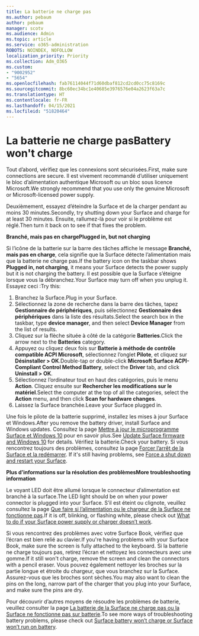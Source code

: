 ```yaml
---
title: La batterie ne charge pas
ms.author: pebaum
author: pebaum
manager: scotv
ms.audience: Admin
ms.topic: article
ms.service: o365-administration
ROBOTS: NOINDEX, NOFOLLOW
localization_priority: Priority
ms.collection: Adm_O365
ms.custom:
- "9002952"
- "5654"
ms.openlocfilehash: fab76114044f71d60dbaf812cd2cd0cc75c8169c
ms.sourcegitcommit: 8bc60ec34bc1e40685e3976576e04a2623f63a7c
ms.translationtype: HT
ms.contentlocale: fr-FR
ms.lasthandoff: 04/15/2021
ms.locfileid: "51820464"
---
```

# <a name="battery-wont-charge"></a><span data-ttu-id="5deb1-102">La batterie ne charge pas</span><span class="sxs-lookup"><span data-stu-id="5deb1-102">Battery won't charge</span></span>

<span data-ttu-id="5deb1-103">Tout d’abord, vérifiez que les connexions sont sécurisées.</span><span class="sxs-lookup"><span data-stu-id="5deb1-103">First, make sure connections are secure.</span></span> <span data-ttu-id="5deb1-104">Il est vivement recommandé d’utiliser uniquement le bloc d’alimentation authentique Microsoft ou un bloc sous licence Microsoft.</span><span class="sxs-lookup"><span data-stu-id="5deb1-104">We strongly recommend that you use only the genuine Microsoft or Microsoft-licensed power supply.</span></span>

<span data-ttu-id="5deb1-105">Deuxièmement, essayez d’éteindre la Surface et de la charger pendant au moins 30 minutes.</span><span class="sxs-lookup"><span data-stu-id="5deb1-105">Secondly, try shutting down your Surface and charge for at least 30 minutes.</span></span> <span data-ttu-id="5deb1-106">Ensuite, rallumez-là pour voir si le problème est réglé.</span><span class="sxs-lookup"><span data-stu-id="5deb1-106">Then turn it back on to see if that fixes the problem.</span></span>

<span data-ttu-id="5deb1-107">**Branché, mais pas en charge**</span><span class="sxs-lookup"><span data-stu-id="5deb1-107">**Plugged in, but not charging**</span></span>

<span data-ttu-id="5deb1-108">Si l’icône de la batterie sur la barre des tâches affiche le message **Branché, mais pas en charge**, cela signifie que la Surface détecte l’alimentation mais que la batterie ne charge pas.</span><span class="sxs-lookup"><span data-stu-id="5deb1-108">If the battery icon on the taskbar shows **Plugged in, not charging**, it means your Surface detects the power supply but it is not charging the battery.</span></span> <span data-ttu-id="5deb1-109">Il est possible que la Surface s’éteigne lorsque vous la débranchez.</span><span class="sxs-lookup"><span data-stu-id="5deb1-109">Your Surface may turn off when you unplug it.</span></span> <span data-ttu-id="5deb1-110">Essayez ceci :</span><span class="sxs-lookup"><span data-stu-id="5deb1-110">Try this:</span></span>

1. <span data-ttu-id="5deb1-111">Branchez la Surface.</span><span class="sxs-lookup"><span data-stu-id="5deb1-111">Plug in your Surface.</span></span>
2. <span data-ttu-id="5deb1-112">Sélectionnez la zone de recherche dans la barre des tâches, tapez **Gestionnaire de périphériques**, puis sélectionnez **Gestionnaire des périphériques** dans la liste des résultats.</span><span class="sxs-lookup"><span data-stu-id="5deb1-112">Select the search box in the taskbar, type **device manager**, and then select **Device Manager** from the list of results.</span></span>
3. <span data-ttu-id="5deb1-113">Cliquez sur la flèche située à côté de la catégorie **Batteries**.</span><span class="sxs-lookup"><span data-stu-id="5deb1-113">Click the arrow next to the **Batteries** category.</span></span>
4. <span data-ttu-id="5deb1-114">Appuyez ou cliquez deux fois sur **Batterie à méthode de contrôle compatible ACPI Microsoft**, sélectionnez l’onglet **Pilote**, et cliquez sur **Désinstaller > OK**.</span><span class="sxs-lookup"><span data-stu-id="5deb1-114">Double-tap or double-click **Microsoft Surface ACPI-Compliant Control Method Battery**, select the **Driver** tab, and click **Uninstall > OK**.</span></span>
5. <span data-ttu-id="5deb1-115">Sélectionnez l’ordinateur tout en haut des catégories, puis le menu **Action**. Cliquez ensuite sur **Rechercher les modifications sur le matériel**.</span><span class="sxs-lookup"><span data-stu-id="5deb1-115">Select the computer at the top of all the categories, select the **Action** menu, and then click **Scan for hardware changes**.</span></span>
6. <span data-ttu-id="5deb1-116">Laissez la Surface branchée.</span><span class="sxs-lookup"><span data-stu-id="5deb1-116">Leave your Surface plugged in.</span></span>

<span data-ttu-id="5deb1-117">Une fois le pilote de la batterie supprimé, installez les mises à jour Surface et Windows.</span><span class="sxs-lookup"><span data-stu-id="5deb1-117">After you remove the battery driver, install Surface and Windows updates.</span></span> <span data-ttu-id="5deb1-118">Consultez la page [Mettre à jour le microprogramme Surface et Windows 10](https://support.microsoft.com/help/4023505) pour en savoir plus.</span><span class="sxs-lookup"><span data-stu-id="5deb1-118">See [Update Surface firmware and Windows 10](https://support.microsoft.com/help/4023505) for details.</span></span> <span data-ttu-id="5deb1-119">Vérifiez la batterie.</span><span class="sxs-lookup"><span data-stu-id="5deb1-119">Check your battery.</span></span> <span data-ttu-id="5deb1-120">Si vous rencontrez toujours des problèmes, consultez la page [Forcer l’arrêt de la Surface et la redémarrer](https://support.microsoft.com/help/4036280/surface-force-a-shut-down-and-restart-your-surface). </span><span class="sxs-lookup"><span data-stu-id="5deb1-120">If it's still having problems, see [Force a shut down and restart your Surface](https://support.microsoft.com/help/4036280/surface-force-a-shut-down-and-restart-your-surface).</span></span>

<span data-ttu-id="5deb1-121">**Plus d’informations sur la résolution des problèmes**</span><span class="sxs-lookup"><span data-stu-id="5deb1-121">**More troubleshooting information**</span></span>

<span data-ttu-id="5deb1-122">Le voyant LED doit être allumé lorsque le connecteur d’alimentation est branché à la surface.</span><span class="sxs-lookup"><span data-stu-id="5deb1-122">The LED light should be on when your power connector is plugged into your Surface.</span></span> <span data-ttu-id="5deb1-123">S’il est éteint ou clignote, veuillez consultez la page [Que faire si l’alimentation ou le chargeur de la Surface ne fonctionne pas](https://support.microsoft.com/help/4484763/surface-fix-issues-with-your-power-supply).</span><span class="sxs-lookup"><span data-stu-id="5deb1-123">If it is off, blinking, or flashing white, please check out [What to do if your Surface power supply or charger doesn’t work](https://support.microsoft.com/help/4484763/surface-fix-issues-with-your-power-supply).</span></span> 

<span data-ttu-id="5deb1-124">Si vous rencontrez des problèmes avec votre Surface Book, vérifiez que l’écran est bien relié au clavier.</span><span class="sxs-lookup"><span data-stu-id="5deb1-124">If you're having problems with your Surface Book, make sure the screen is fully attached to the keyboard.</span></span> <span data-ttu-id="5deb1-125">Si la batterie ne charge toujours pas, retirez l’écran et nettoyez les connecteurs avec une gomme.</span><span class="sxs-lookup"><span data-stu-id="5deb1-125">If it still won't charge, remove the screen and clean the connectors with a pencil eraser.</span></span> <span data-ttu-id="5deb1-126">Vous pouvez également nettoyer les broches sur la partie longue et étroite du chargeur, que vous branchez sur la Surface. Assurez-vous que les broches sont sèches.</span><span class="sxs-lookup"><span data-stu-id="5deb1-126">You may also want to clean the pins on the long, narrow part of the charger that you plug into your Surface, and make sure the pins are dry.</span></span>

<span data-ttu-id="5deb1-127">Pour découvrir d’autres moyens de résoudre les problèmes de batterie, veuillez consulter la page [La batterie de la Surface ne charge pas ou la Surface ne fonctionne pas sur batterie](https://support.microsoft.com/help/4023536/surface-surface-battery-wont-charge).</span><span class="sxs-lookup"><span data-stu-id="5deb1-127">To see more ways of troubleshooting battery problems, please check out [Surface battery won’t charge or Surface won’t run on battery](https://support.microsoft.com/help/4023536/surface-surface-battery-wont-charge).</span></span>
